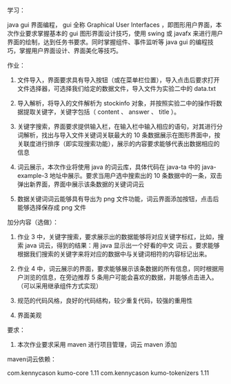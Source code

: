 学习：

java gui 界面编程， gui 全称 Graphical User Interfaces ，即图形用户界面，本次作业要求掌握基本的 gui 图形界面设计技巧，使用 swing 或 javafx 来进行用户界面的绘制，达到任务书要求。同时掌握组件、事件监听等 java gui 的编程技巧，掌握用户界面设计、界面美化等技巧。



作业：

1.    文件导入，界面要求具有导入按钮（或在菜单栏位置），导入点击后要求打开文件选择器，可选择我们给定的数据文件，导入文件为实验二中的 data.txt

2.    导入解析，将导入的文件解析为 stockinfo 对象，并按照实验二中的操作将数据提取关键字，关键字包括（ content 、 answer 、 title ）。

3.    关键字搜索，界面要求提供输入栏，在输入栏中输入相应的语句，对其进行分词解析，找出与导入文件关键词关联最大的 10 条数据展示在图形界面中，按关联度进行排序（即实现搜索功能），展示的内容要求能够代表出数据相应的信息

4.    词云展示，本次作业将使用 java 的词云库，具体代码在 java-ta 中的 java-example-3 地址中展示。要求当用户选中搜索出的 10 条数据中的一条，双击弹出新界面，界面中展示该条数据的关键词词云

5.    数据关键词词云能够具有导出为 png 文件功能，词云界面添加按钮，点击后能够选择保存成 png 文件

 

加分内容（选做）：

1.    作业 3 中，关键字搜索，要求展示出的数据能够将对应关键字标红，比如，搜索 java 词云，得到的结果：用 java 显示出一个好看的中文 词云 。要求能够根据我们搜索的关键字来将对应的数据中与关键词相符的内容标记出来。

2.    作业 4 中，词云展示的界面，要求能够展示该条数据的所有信息，同时根据用户浏览的信息，在旁边推荐 5 条用户可能会喜欢的数据，并能够点击进入。（可以采用继承组件方式实现）

3.  规范的代码风格，良好的代码结构，较少重复代码，较强的重用性

4.  界面美观



要求：

1.    本次作业要求采用 maven 进行项目管理，词云 maven 添加

maven词云依赖：

<!--词云依赖-->
 <dependency>
     <groupId>com.kennycason</groupId>
     <artifactId>kumo-core</artifactId>
     <version>1.11</version>
 </dependency>
 
 <dependency>
     <groupId>com.kennycason</groupId>
     <artifactId>kumo-tokenizers</artifactId>
     <version>1.11</version>
 </dependency>
 <!--词云依赖结束-->
